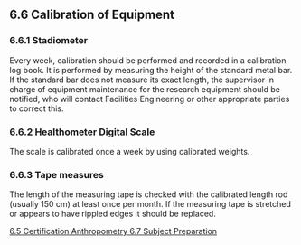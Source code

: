 ## 6.6 Calibration of Equipment

### 6.6.1 Stadiometer

Every week, calibration should be performed and recorded in a calibration log book. It is performed by measuring the height of the standard metal bar.  If the standard bar does not measure its exact length, the supervisor in charge of equipment maintenance for the research equipment should be notified, who will contact Facilities Engineering or other appropriate parties to correct this. 

### 6.6.2 Healthometer Digital Scale

The scale is calibrated once a week by using calibrated weights.

### 6.6.3 Tape measures

The length of the measuring tape is checked with the calibrated length rod (usually 150 cm) at least once per month. If the measuring tape is stretched or appears to have rippled edges it should be replaced.


<div class="center">
<div class="btn-group">
  <a href=":pages_path:/manuals/anthropometry/6-05-certification.md" class="btn btn-default">
    <span class="glyphicon glyphicon-chevron-left"></span>
    6.5 Certification
  </a>

  <a href=":pages_path:/manuals/anthropometry" class="btn btn-default">
    <span class="glyphicon glyphicon-chevron-up"></span>
    Anthropometry
  </a>

  <a href=":pages_path:/manuals/antropometry/6-07-subject-preparation.md" class="btn btn-success">
    6.7 Subject Preparation
    <span class="glyphicon glyphicon-chevron-right"></span>
  </a>
</div>
</div>
